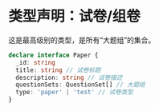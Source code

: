 # 类型声明：试卷/组卷

这是最高级别的类型，是所有“大题组”的集合。

```typescript
declare interface Paper {
  _id: string
  title: string // 试卷标题
  description: string // 试卷描述
  questionSets: QuestionSet[] // 大题组
  type: 'paper' | 'test' // 试卷类型
}
```
